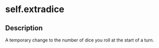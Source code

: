 # self.extradice
## Description
A temporary change to the number of dice you roll at the start of a turn.